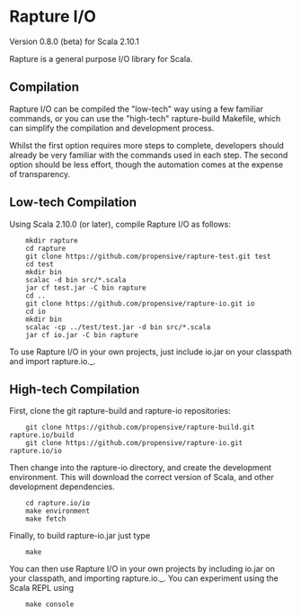 Rapture I/O
===========

Version 0.8.0 (beta) for Scala 2.10.1

Rapture is a general purpose I/O library for Scala.

Compilation
-----------

Rapture I/O can be compiled the "low-tech" way using a few familiar commands, or
you can use the "high-tech" rapture-build Makefile, which can simplify the
compilation and development process.

Whilst the first option requires more steps to complete, developers should
already be very familiar with the commands used in each step.  The second option
should be less effort, though the automation comes at the expense of
transparency.


Low-tech Compilation
--------------------

Using Scala 2.10.0 (or later), compile Rapture I/O as follows:

        mkdir rapture
        cd rapture
        git clone https://github.com/propensive/rapture-test.git test
        cd test
        mkdir bin
        scalac -d bin src/*.scala
        jar cf test.jar -C bin rapture
        cd ..
        git clone https://github.com/propensive/rapture-io.git io
        cd io
        mkdir bin
        scalac -cp ../test/test.jar -d bin src/*.scala
        jar cf io.jar -C bin rapture

To use Rapture I/O in your own projects, just include io.jar on your classpath
and import rapture.io._.


High-tech Compilation
---------------------

First, clone the git rapture-build and rapture-io repositories:

        git clone https://github.com/propensive/rapture-build.git rapture.io/build
        git clone https://github.com/propensive/rapture-io.git rapture.io/io

Then change into the rapture-io directory, and create the development
environment.  This will download the correct version of Scala, and other
development dependencies.

        cd rapture.io/io
        make environment
        make fetch

Finally, to build rapture-io.jar just type

        make

You can then use Rapture I/O in your own projects by including io.jar on your
classpath, and importing rapture.io._.  You can experiment using the Scala REPL
using

        make console



